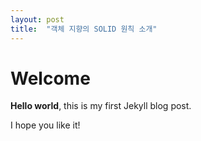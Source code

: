 ```yaml
---
layout: post
title:  "객체 지향의 SOLID 원칙 소개"
---
```


# Welcome

**Hello world**, this is my first Jekyll blog post.

I hope you like it!
